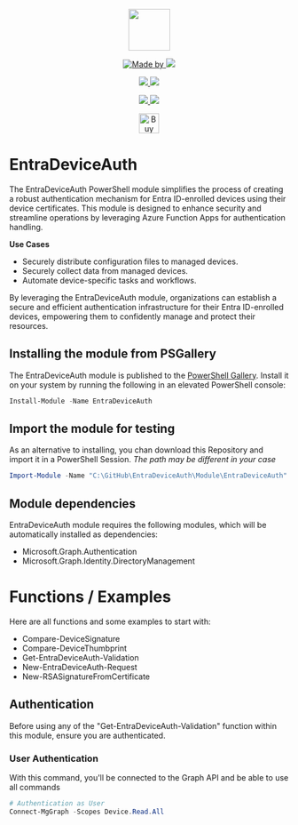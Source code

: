 <p align="center">
    <a href="https://scloud.work" alt="Florian Salzmann | scloud"></a>
            <img src="https://scloud.work/wp-content/uploads/EntraDeviceAuth-Icon.png" width="75" height="75" /></a>
</p>
<p align="center">
    <a href="https://www.linkedin.com/in/fsalzmann/">
        <img alt="Made by" src="https://img.shields.io/static/v1?label=made%20by&message=Florian%20Salzmann&color=04D361">
    </a>
    <a href="https://x.com/FlorianSLZ" alt="X / Twitter">
    	<img src="https://img.shields.io/twitter/follow/FlorianSLZ.svg?style=social"/>
    </a>
</p>
<p align="center">
    <a href="https://www.powershellgallery.com/packages/EntraDeviceAuth/" alt="PowerShell Gallery Version">
        <img src="https://img.shields.io/powershellgallery/v/EntraDeviceAuth.svg" />
    </a>
    <a href="https://www.powershellgallery.com/packages/EntraDeviceAuth/" alt="PS Gallery Downloads">
        <img src="https://img.shields.io/powershellgallery/dt/EntraDeviceAuth.svg" />
    </a>
</p>
<p align="center">
    <a href="https://raw.githubusercontent.com/FlorianSLZ/EntraDeviceAuth/master/LICENSE" alt="GitHub License">
        <img src="https://img.shields.io/github/license/FlorianSLZ/EntraDeviceAuth.svg" />
    </a>
    <a href="https://github.com/FlorianSLZ/EntraDeviceAuth/graphs/contributors" alt="GitHub Contributors">
        <img src="https://img.shields.io/github/contributors/FlorianSLZ/EntraDeviceAuth.svg"/>
    </a>
</p>

<p align="center">
    <a href='https://buymeacoffee.com/scloud' target='_blank'><img height='36' style='border:0px;height:36px;' src='https://cdn.ko-fi.com/cdn/kofi1.png?v=3' border='0' alt='Buy Me a Glass of wine' /></a>
</p>

# EntraDeviceAuth

The EntraDeviceAuth PowerShell module simplifies the process of creating a robust authentication mechanism for Entra ID-enrolled devices using their device certificates. This module is designed to enhance security and streamline operations by leveraging Azure Function Apps for authentication handling.

**Use Cases**

- Securely distribute configuration files to managed devices.
- Securely collect data from managed devices.
- Automate device-specific tasks and workflows.
  
By leveraging the EntraDeviceAuth module, organizations can establish a secure and efficient authentication infrastructure for their Entra ID-enrolled devices, empowering them to confidently manage and protect their resources.

## Installing the module from PSGallery

The EntraDeviceAuth module is published to the [PowerShell Gallery](https://www.powershellgallery.com/packages/EntraDeviceAuth). 
Install it on your system by running the following in an elevated PowerShell console:
```PowerShell
Install-Module -Name EntraDeviceAuth
```

## Import the module for testing

As an alternative to installing, you chan download this Repository and import it in a PowerShell Session. 
*The path may be different in your case*
```PowerShell
Import-Module -Name "C:\GitHub\EntraDeviceAuth\Module\EntraDeviceAuth" -Verbose -Force
```

## Module dependencies

EntraDeviceAuth module requires the following modules, which will be automatically installed as dependencies:
- Microsoft.Graph.Authentication
- Microsoft.Graph.Identity.DirectoryManagement

# Functions / Examples

Here are all functions and some examples to start with:

- Compare-DeviceSignature
- Compare-DeviceThumbprint
- Get-EntraDeviceAuth-Validation
- New-EntraDeviceAuth-Request
- New-RSASignatureFromCertificate


## Authentication
Before using any of the "Get-EntraDeviceAuth-Validation" function within this module, ensure you are authenticated. 

### User Authentication
With this command, you'll be connected to the Graph API and be able to use all commands
```PowerShell
# Authentication as User
Connect-MgGraph -Scopes Device.Read.All

```

